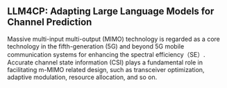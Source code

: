 ## LLM4CP: Adapting Large Language Models for Channel Prediction
Massive multi-input multi-output (MIMO) technology is regarded as a core technology in the fifth-generation
(5G) and beyond 5G mobile communication systems for enhancing the spectral efficiency（SE）. Accurate channel state information (CSI) plays a fundamental role in facilitating m-MIMO related design, such as transceiver optimization, adaptive modulation, resource allocation, and so on.

